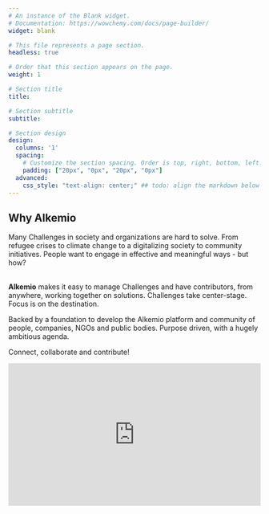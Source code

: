 ```yaml
---
# An instance of the Blank widget.
# Documentation: https://wowchemy.com/docs/page-builder/
widget: blank

# This file represents a page section.
headless: true

# Order that this section appears on the page.
weight: 1

# Section title
title: 

# Section subtitle
subtitle: 

# Section design
design:
  columns: '1'
  spacing:
    # Customize the section spacing. Order is top, right, bottom, left.
    padding: ["20px", "0px", "20px", "0px"]
  advanced:
    css_style: "text-align: center;" ## todo: align the markdown below centrally
---
```


<div class="container" >
  <div class="row">
    <div class="col-sm mb-4">
  <h2 class="font-weight-bold" >Why Alkemio </h2>
  Many Challenges in society and organizations are hard to solve. From refugee crises to climate change to a digitalizing society to community initiatives. People want to engage in effective and meaningful ways - but how? <br> <br>

  **Alkemio** makes it easy to manage Challenges and have contributors, from anywhere, working together on solutions. Challenges take center-stage. Focus is on the destination.

  Backed by a foundation to develop the Alkemio platform and community of people, companies, NGOs and public bodies. Purpose driven, with a hugely ambitious agenda. 

  Connect, collaborate and contribute!
  </div>
    <div class="col-sm m-auto"> 
<div style="padding:56.25% 0 0 0;position:relative;"><iframe src="https://player.vimeo.com/video/834051491?h=35e2fbb603&portrait=0" style="position:absolute;top:0;left:0;width:100%;height:100%;" frameborder="0" allow="autoplay; fullscreen; picture-in-picture" allowfullscreen></iframe></div><script src="https://player.vimeo.com/api/player.js"></script>

  </div> 
  </div>

  <div style="width:50%" class="">


</div>
